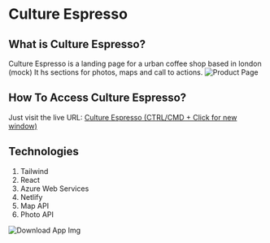 # Culture Espresso
## What is Culture Espresso?
Culture Espresso is a landing page for a urban coffee shop based in london (mock) It hs sections for photos, maps and call to actions.
![Product Page](https://github.com/jack-king1/WebsiteBrochure_React/blob/main/ReadMePhotos/header.jpg)

## How To Access Culture Espresso?
Just visit the live URL: [Culture Espresso (CTRL/CMD + Click for new window)](https://culteureespresso.netlify.app/)

## Technologies
1. Tailwind
2. React
3. Azure Web Services
4. Netlify
5. Map API
6. Photo API

![Download App Img](https://github.com/jack-king1/WebsiteBrochure_React/blob/main/ReadMePhotos/download.jpg)
